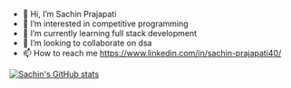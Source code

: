 - 👋 Hi, I’m Sachin Prajapati
- 👀 I’m interested in competitive programming
- 🌱 I’m currently learning full stack development
- 💞️ I’m looking to collaborate on dsa
- 📫 How to reach me https://www.linkedin.com/in/sachin-prajapati40/


[![Sachin's GitHub stats](https://github-readme-stats.vercel.app/api?username=sachinprajapati8604&count_private=true&show_icons=true&theme=radical)](https://github.com/anuraghazra/github-readme-stats)

<!---
sachinprajapati8604/sachinprajapati8604 is a ✨ special ✨ repository because its `README.md` (this file) appears on your GitHub profile.
You can click the Preview link to take a look at your changes.
--->
